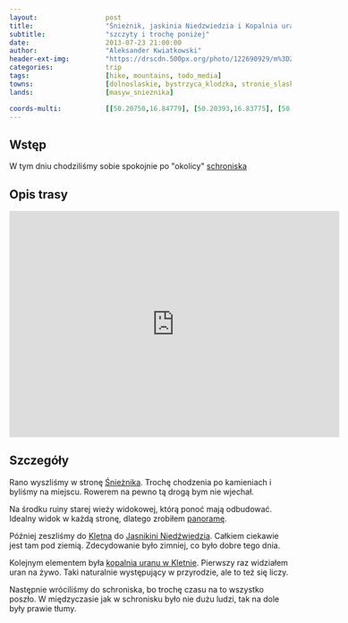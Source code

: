 ```yaml
---
layout:                 post
title:                  "Śnieżnik, jaskinia Niedzwiedzia i Kopalnia uranu w Kletnie"
subtitle:               "szczyty i trochę poniżej"
date:                   2013-07-23 21:00:00
author:                 "Aleksander Kwiatkowski"
header-ext-img:         "https://drscdn.500px.org/photo/122690929/m%3D2048/7cf75942fe15e285bb6226c3fb3d398f"
categories:             trip
tags:                   [hike, mountains, todo_media]
towns:                  [dolnoslaskie, bystrzyca_klodzka, stronie_slaskie]
lands:                  [masyw_snieznika]

coords-multi:           [[50.20750,16.84779], [50.20393,16.83775], [50.20827,16.83234], [50.23430,16.84196], [50.24204,16.85363], [50.25763,16.85869], [50.26251,16.87294]]
---
```


[wiki-masyw-snieznika]:         https://pl.wikipedia.org/wiki/Masyw_%C5%9Anie%C5%BCnika
[wiki-klodzko]:                 https://pl.wikipedia.org/wiki/K%C5%82odzko
[wiki-schronisko]:              https://pl.wikipedia.org/wiki/Schronisko_PTTK_%E2%80%9ENa_%C5%9Anie%C5%BCniku%E2%80%9D
[wiki-snieznik]:                https://pl.wikipedia.org/wiki/%C5%9Anie%C5%BCnik_(g%C3%B3ra)
[wiki-niedzwiedzia]:            https://pl.wikipedia.org/wiki/Jaskinia_Nied%C5%BAwiedzia_(Sudety)
[wiki-kletno]:                  https://pl.wikipedia.org/wiki/Kletno
[wiki-kopalnia-uranu]:          https://pl.wikipedia.org/wiki/Kopaliny_(kopalnia_uranu)

[snieznik-panorama]:            http://www.panoramio.com/photo_explorer#view=photo&position=2190&with_photo_id=94019532&order=date_desc&user=4973339

Wstęp
-----

W tym dniu chodziliśmy sobie spokojnie po "okolicy" [schroniska][wiki-schronisko]

Opis trasy
----------

<iframe height='405' width='590' frameborder='0' allowtransparency='true' scrolling='no' src='https://www.strava.com/activities/334988270/embed/50e8120a12039e866c3b813bcfad74997766c53b'></iframe>

Szczegóły
---------

Rano wyszliśmy w stronę [Śnieżnika][wiki-snieznik]. Trochę chodzenia po kamieniach i byliśmy na miejscu. Rowerem
na pewno tą drogą bym nie wjechał.

Na środku ruiny starej wieży widokowej, którą ponoć mają odbudować. Idealny widok w każdą stronę, dlatego
zrobiłem [panoramę][snieznik-panorama].

Później zeszliśmy do [Kletna][wiki-kletno] do [Jasnikini Niedźwiedzia][wiki-niedzwiedzia]. Całkiem ciekawie
jest tam pod ziemią. Zdecydowanie było zimniej, co było dobre tego dnia.

Kolejnym elementem była [kopalnia uranu w Kletnie][wiki-kopalnia-uranu]. Pierwszy raz widziałem uran na żywo.
Taki naturalnie występujący w przyrodzie, ale to też się liczy.

Następnie wróciliśmy do schroniska, bo trochę czasu na to wszystko poszło. W międzyczasie jak w schronisku było
nie dużu ludzi, tak na dole były prawie tłumy.

